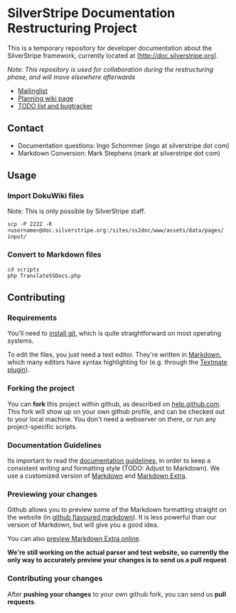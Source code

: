 # SilverStripe Documentation Restructuring Project

This is a temporary repository for developer documentation about the SilverStripe framework, currently located at [http://doc.silverstripe.org].

*Note: This repository is used for collaboration during the restructuring phase, and will move elsewhere afterwards*

 * [Mailinglist](http://groups.google.com/group/silverstripe-documentation)
 * [Planning wiki page](http://doc.silverstripe.org/tmp:documentation-restructuring)
 * [TODO list and bugtracker](http://open.silverstripe.org/query?status=inprogress&status=new&status=replyneeded&status=reviewed&component=Documentation&order=priority&col=id&col=summary&col=status&col=type&col=priority&col=milestone&col=component)

## Contact

 * Documentation questions: Ingo Schommer (ingo at silverstripe dot com)
 * Markdown Conversion: Mark Stephens (mark at silverstripe dot com)

## Usage

### Import DokuWiki files

Note: This is only possible by SilverStripe staff.

	scp -P 2222 -R <username>@doc.silverstripe.org:/sites/ss2doc/www/assets/data/pages/ input/

### Convert to Markdown files

	cd scripts
	php TranslateSSDocs.php
	
## Contributing

### Requirements

You'll need to [install git](http://help.github.com/git-installation-redirect), which is quite straightforward on most operating systems.

To edit the files, you just need a text editor. They're written in [Markdown](http://daringfireball.net/projects/markdown/), which many editors have syntax highlighting for (e.g. through the [Textmate plugin](http://github.com/textmate/markdown.tmbundle)).

### Forking the project

You can **fork** this project within github, as described on [help.github.com](http://help.github.com/forking/).
This fork will show up on your own github profile, and can be checked out to your local machine.
You don't need a webserver on there, or run any project-specific scripts.

### Documentation Guidelines

Its important to read the [documentation guidelines](http://doc.silverstripe.org/contributing#writing_documentation), in order to keep a consistent
writing and formatting style (TODO: Adjust to Markdown). We use a customized version of [Markdown](http://daringfireball.net/projects/markdown/syntax) and [Markdown Extra](http://michelf.com/projects/php-markdown/extra/).

### Previewing your changes

Github allows you to preview some of the Markdown formatting straight on the website 
(in [github flavoured markdown](http://github.github.com/github-flavored-markdown/)). 
It is less powerful than our version of Markdown, but will give you a good idea.

You can also [preview Markdown Extra online](http://michelf.com/projects/php-markdown/dingus/).

**We're still working on the actual parser and test website, so currently the only way to accurately preview
your changes is to send us a pull request**

### Contributing your changes

After **pushing your changes** to your own github fork, you can send us **pull requests**.